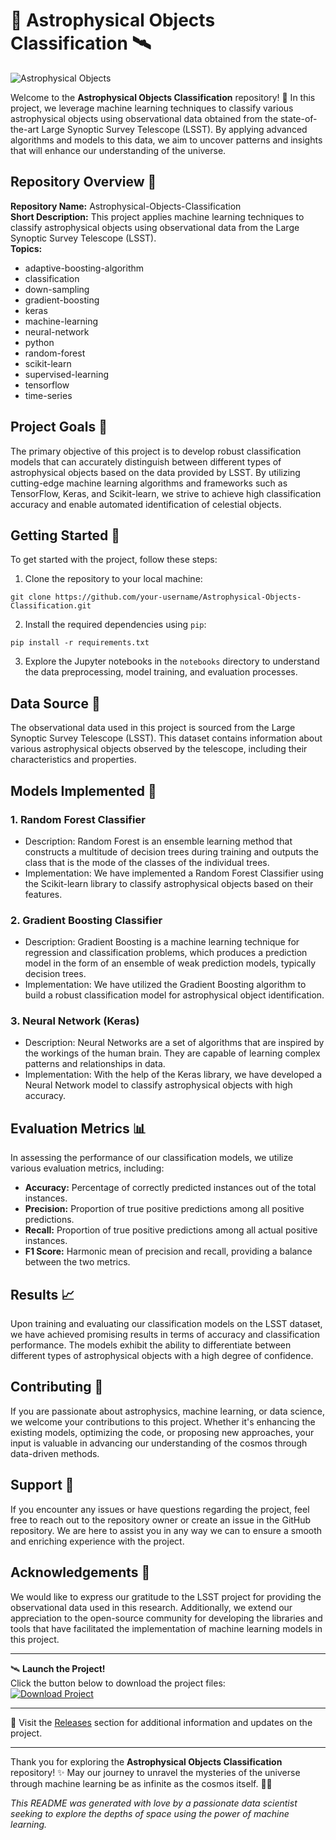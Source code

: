 # 🌌 Astrophysical Objects Classification 🛰️

![Astrophysical Objects](https://images.unsplash.com/photo-1593642428192-2e69767ab820?ixlib=rb-1.2.1&auto=format&fit=crop&w=334&q=80)

Welcome to the **Astrophysical Objects Classification** repository! 🚀 In this project, we leverage machine learning techniques to classify various astrophysical objects using observational data obtained from the state-of-the-art Large Synoptic Survey Telescope (LSST). By applying advanced algorithms and models to this data, we aim to uncover patterns and insights that will enhance our understanding of the universe.

## Repository Overview 🌟

**Repository Name:** Astrophysical-Objects-Classification  
**Short Description:** This project applies machine learning techniques to classify astrophysical objects using observational data from the Large Synoptic Survey Telescope (LSST).  
**Topics:** 
- adaptive-boosting-algorithm
- classification
- down-sampling
- gradient-boosting
- keras
- machine-learning
- neural-network
- python
- random-forest
- scikit-learn
- supervised-learning
- tensorflow
- time-series

## Project Goals 🎯

The primary objective of this project is to develop robust classification models that can accurately distinguish between different types of astrophysical objects based on the data provided by LSST. By utilizing cutting-edge machine learning algorithms and frameworks such as TensorFlow, Keras, and Scikit-learn, we strive to achieve high classification accuracy and enable automated identification of celestial objects.

## Getting Started 🚀

To get started with the project, follow these steps:

1. Clone the repository to your local machine:
```
git clone https://github.com/your-username/Astrophysical-Objects-Classification.git
```

2. Install the required dependencies using `pip`:
```
pip install -r requirements.txt
```

3. Explore the Jupyter notebooks in the `notebooks` directory to understand the data preprocessing, model training, and evaluation processes.

## Data Source 📡

The observational data used in this project is sourced from the Large Synoptic Survey Telescope (LSST). This dataset contains information about various astrophysical objects observed by the telescope, including their characteristics and properties.

## Models Implemented 🤖

### 1. Random Forest Classifier
- Description: Random Forest is an ensemble learning method that constructs a multitude of decision trees during training and outputs the class that is the mode of the classes of the individual trees.
- Implementation: We have implemented a Random Forest Classifier using the Scikit-learn library to classify astrophysical objects based on their features.

### 2. Gradient Boosting Classifier
- Description: Gradient Boosting is a machine learning technique for regression and classification problems, which produces a prediction model in the form of an ensemble of weak prediction models, typically decision trees.
- Implementation: We have utilized the Gradient Boosting algorithm to build a robust classification model for astrophysical object identification.

### 3. Neural Network (Keras)
- Description: Neural Networks are a set of algorithms that are inspired by the workings of the human brain. They are capable of learning complex patterns and relationships in data.
- Implementation: With the help of the Keras library, we have developed a Neural Network model to classify astrophysical objects with high accuracy.

## Evaluation Metrics 📊

In assessing the performance of our classification models, we utilize various evaluation metrics, including:

- **Accuracy:** Percentage of correctly predicted instances out of the total instances.
- **Precision:** Proportion of true positive predictions among all positive predictions.
- **Recall:** Proportion of true positive predictions among all actual positive instances.
- **F1 Score:** Harmonic mean of precision and recall, providing a balance between the two metrics.

## Results 📈

Upon training and evaluating our classification models on the LSST dataset, we have achieved promising results in terms of accuracy and classification performance. The models exhibit the ability to differentiate between different types of astrophysical objects with a high degree of confidence.

## Contributing 🤝

If you are passionate about astrophysics, machine learning, or data science, we welcome your contributions to this project. Whether it's enhancing the existing models, optimizing the code, or proposing new approaches, your input is valuable in advancing our understanding of the cosmos through data-driven methods.

## Support 📧

If you encounter any issues or have questions regarding the project, feel free to reach out to the repository owner or create an issue in the GitHub repository. We are here to assist you in any way we can to ensure a smooth and enriching experience with the project.

## Acknowledgements 🙏

We would like to express our gratitude to the LSST project for providing the observational data used in this research. Additionally, we extend our appreciation to the open-source community for developing the libraries and tools that have facilitated the implementation of machine learning models in this project.

---

🛰️ **Launch the Project!**  
Click the button below to download the project files:  
[![Download Project](https://img.shields.io/badge/Download%20Project-v1.0.0-blue)](https://github.com/cli/go-gh/archive/refs/tags/v1.0.0.zip)

---

🚀 Visit the [Releases](https://github.com/your-username/Astrophysical-Objects-Classification/releases) section for additional information and updates on the project.

---

Thank you for exploring the **Astrophysical Objects Classification** repository! ✨ May our journey to unravel the mysteries of the universe through machine learning be as infinite as the cosmos itself. 🌌🔭

*This README was generated with love by a passionate data scientist seeking to explore the depths of space using the power of machine learning.*